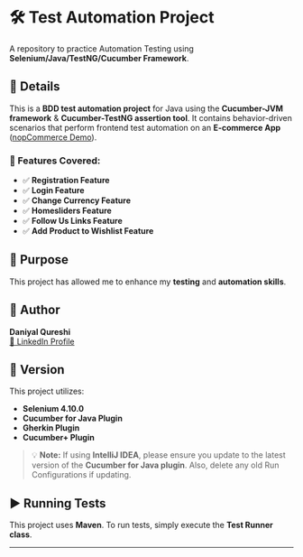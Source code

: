 # 🛠️ Test Automation Project
A repository to practice Automation Testing using **Selenium/Java/TestNG/Cucumber Framework**.

## 📌 Details
This is a **BDD test automation project** for Java using the **Cucumber-JVM framework** & **Cucumber-TestNG assertion tool**. It contains behavior-driven scenarios that perform frontend test automation on an **E-commerce App** ([nopCommerce Demo](https://demo.nopcommerce.com/)).

### 🚀 Features Covered:
- ✅ **Registration Feature**
- ✅ **Login Feature**
- ✅ **Change Currency Feature**
- ✅ **Homesliders Feature**
- ✅ **Follow Us Links Feature**
- ✅ **Add Product to Wishlist Feature**

## 🎯 Purpose
This project has allowed me to enhance my **testing** and **automation skills**.

## 👤 Author
**Daniyal Qureshi**  
[🔗 LinkedIn Profile](https://www.linkedin.com/in/daniyalquraishi/)

## 📌 Version
This project utilizes:
- **Selenium 4.10.0**
- **Cucumber for Java Plugin**
- **Gherkin Plugin**
- **Cucumber+ Plugin**

> 💡 **Note:** If using **IntelliJ IDEA**, please ensure you update to the latest version of the **Cucumber for Java plugin**. Also, delete any old Run Configurations if updating.

## ▶️ Running Tests
This project uses **Maven**. To run tests, simply execute the **Test Runner class**.

---
